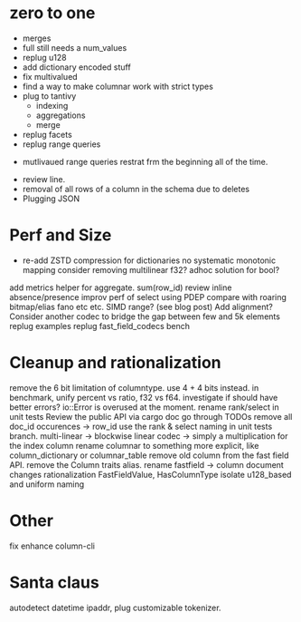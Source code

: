 # zero to one
* merges
* full still needs a num_values
* replug u128
* add dictionary encoded stuff
* fix multivalued
* find a way to make columnar work with strict types
* plug to tantivy
    - indexing
    - aggregations
    - merge
* replug facets
* replug range queries
+ mutlivaued range queries restrat frm the beginning all of the time.
* review line.
* removal of all rows of a column in the schema due to deletes
* Plugging JSON

# Perf and Size
* re-add ZSTD compression for dictionaries
no systematic monotonic mapping
consider removing multilinear
f32?
adhoc solution for bool?

add metrics helper for aggregate. sum(row_id)
review inline absence/presence
improv perf of select using PDEP
compare with roaring bitmap/elias fano etc etc.
SIMD range? (see blog post)
Add alignment?
Consider another codec to bridge the gap between few and 5k elements
replug examples
replug fast_field_codecs bench

# Cleanup and rationalization
remove the 6 bit limitation of columntype. use 4 + 4 bits instead.
in benchmark, unify percent vs ratio, f32 vs f64.
investigate if should have better errors? io::Error is overused at the moment.
rename rank/select in unit tests
Review the public API via cargo doc
go through TODOs
remove all  doc_id occurences -> row_id
use the rank & select naming in unit tests branch.
multi-linear -> blockwise
linear codec -> simply a multiplication for the index column
rename columnar to something more explicit, like column_dictionary or columnar_table
remove old column from the fast field API.
remove the Column traits alias.
rename fastfield -> column
document changes
rationalization FastFieldValue, HasColumnType
isolate u128_based and uniform naming


# Other
fix enhance column-cli

# Santa claus

autodetect datetime ipaddr, plug customizable tokenizer.
